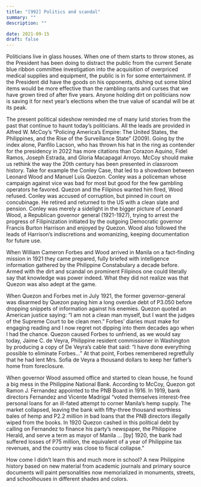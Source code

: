 ```yaml
---
title: "[992] Politics and scandal"
summary: ""
description: ""

date: 2021-09-15
draft: false
---
```


Politicians live in glass houses. When one of them starts to throw stones, as the President has been doing to distract the public from the current Senate blue ribbon committee investigation into the acquisition of overpriced medical supplies and equipment, the public is in for some entertainment. If the President did have the goods on his opponents, dishing out some blind items would be more effective than the rambling rants and curses that we have grown tired of after five years. Anyone holding dirt on politicians now is saving it for next year’s elections when the true value of scandal will be at its peak.

The present political sideshow reminded me of many lurid stories from the past that continue to haunt today’s politicians. All the leads are provided in Alfred W. McCoy’s “Policing America’s Empire: The United States, the Philippines, and the Rise of the Surveillance State” (2009). Going by the index alone, Panfilo Lacson, who has thrown his hat in the ring as contender for the presidency in 2022 has more citations than Corazon Aquino, Fidel Ramos, Joseph Estrada, and Gloria Macapagal Arroyo. McCoy should make us rethink the way the 20th century has been presented in classroom history. Take for example the Conley Case, that led to a showdown between Leonard Wood and Manuel Luis Quezon. Conley was a policeman whose campaign against vice was bad for most but good for the few gambling operators he favored. Quezon and the Filipinos wanted him fired, Wood refused. Conley was accused of corruption, but pinned in court on concubinage. He retired and returned to the US with a clean slate and pension. Conley was merely a sidelight in the bigger picture of Leonard Wood, a Republican governor general (1921-1927), trying to arrest the progress of Filipinization initiated by the outgoing Democratic governor Francis Burton Harrison and enjoyed by Quezon. Wood also followed the leads of Harrison’s indiscretions and womanizing, keeping documentation for future use.

When William Cameron Forbes and Wood arrived in Manila on a fact-finding mission in 1921 they came prepared, fully briefed with intelligence information gathered by the Philippine Constabulary a decade before. Armed with the dirt and scandal on prominent Filipinos one could literally say that knowledge was power indeed. What they did not realize was that Quezon was also adept at the game.

When Quezon and Forbes met in July 1921, the former governor-general was disarmed by Quezon paying him a long overdue debt of P3.050 before dropping snippets of information against his enemies. Quezon quoted an American justice saying: “I am not a clean man myself, but I want the judges of the Supreme Court to be clean men.” Forbes’ diaries must make for engaging reading and I now regret not dipping into them decades ago when I had the chance. Quezon caused Forbes to unfriend, as we would say today, Jaime C. de Veyra, Philippine resident commissioner in Washington by producing a copy of De Veyra’s cable that said: “I have done everything possible to eliminate Forbes…” At that point, Forbes remembered regretfully that he had lent Mrs. Sofia de Veyra a thousand dollars to keep her father’s home from foreclosure.

When governor Wood assumed office and started to clean house, he found a big mess in the Philippine National Bank. According to McCoy, Quezon got Ramon J. Fernandez appointed to the PNB Board in 1916. In 1919, bank directors Fernandez and Vicente Madrigal “voted themselves interest-free personal loans for an ill-fated attempt to corner Manila’s hemp supply. The market collapsed, leaving the bank with fifty-three thousand worthless bales of hemp and P2.2 million in bad loans that the PNB directors illegally wiped from the books. In 1920 Quezon cashed in this political debt by calling on Fernandez to finance his party’s newspaper, the Philippine Herald, and serve a term as mayor of Manila … [by] 1920, the bank had suffered losses of P75 million, the equivalent of a year of Philippine tax revenues, and the country was close to fiscal collapse.”

How come I didn’t learn this and much more in school? A new Philippine history based on new material from academic journals and primary source documents will paint personalities now memorialized in monuments, streets, and schoolhouses in different shades and colors.
